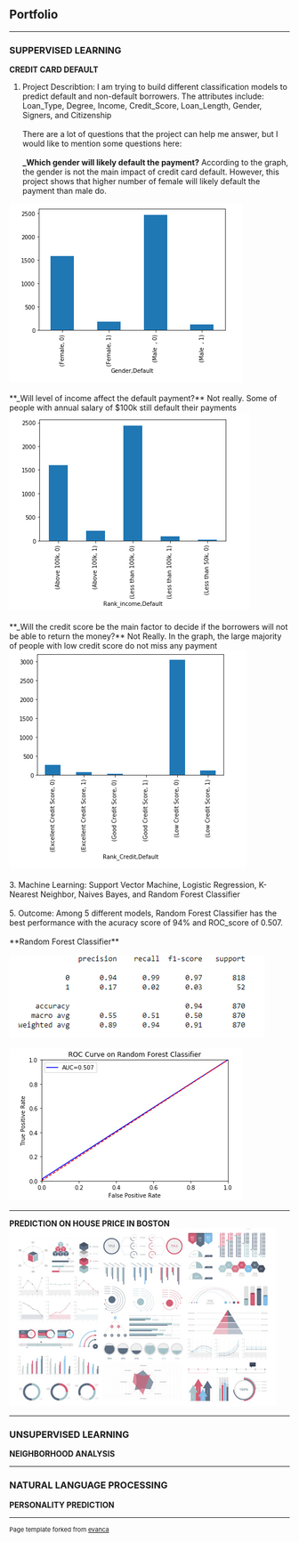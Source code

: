 ## Portfolio

---

### SUPPERVISED LEARNING 

**CREDIT CARD DEFAULT**
1. Project Describtion: I am trying to build different classification models to predict default and non-default borrowers. The attributes include: Loan_Type, Degree, Income, Credit_Score, Loan_Length, Gender, Signers, and Citizenship
<br><br>
There are a lot of questions that the project can help me answer, but I would like to mention some questions here:
<br><br>
**_Which gender will likely default the payment?**
According to the graph, the gender is not the main impact of credit card default. However, this project shows that higher number of female will likely default the payment than male do.
<img src="images/Gender Default.png?raw=true"/>
<br><br>
**_Will level of income affect the default payment?**
Not really. Some of people with annual salary of $100k still default their payments
<img src="images/Rank Income Default.png?raw=true"/>
<br><br>
**_Will the credit score be the main factor to decide if the borrowers will not be able to return the money?**
Not Really. In the graph, the large majority of people with low credit score do not miss any payment
<img src="images/Low Score Default.png?raw=true"/>
<br><br>
3. Machine Learning: Support Vector Machine, Logistic Regression, K-Nearest Neighbor, Naives Bayes, and Random Forest Classifier
<br><br>
5. Outcome: Among 5 different models, Random Forest Classifier has the best performance with the acuracy score of 94% and ROC_score of 0.507.
<br><br>
**Random Forest Classifier**
<br><br>
<img src="images/RF Score.png?raw=true"/>
<br><br>
<img src="images/RF ROC.png?raw=true"/>




---
**PREDICTION ON HOUSE PRICE IN BOSTON**
<img src="images/dummy_thumbnail.jpg?raw=true"/>

---



### UNSUPERVISED LEARNING

**NEIGHBORHOOD ANALYSIS**


---

### NATURAL LANGUAGE PROCESSING
**PERSONALITY PREDICTION**


---
<p style="font-size:11px">Page template forked from <a href="https://github.com/evanca/quick-portfolio">evanca</a></p>
<!-- Remove above link if you don't want to attibute -->
